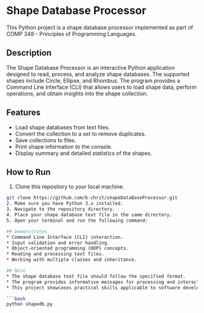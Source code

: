 # Shape Database Processor

This Python project is a shape database processor implemented as part of COMP 348 - Principles of Programming Languages.

## Description

The Shape Database Processor is an interactive Python application designed to read, process, and analyze shape databases. The supported shapes include Circle, Ellipse, and Rhombus. The program provides a Command Line Interface (CLI) that allows users to load shape data, perform operations, and obtain insights into the shape collection.

## Features

- Load shape databases from text files.
- Convert the collection to a set to remove duplicates.
- Save collections to files.
- Print shape information to the console.
- Display summary and detailed statistics of the shapes.

## How to Run

1. Clone this repository to your local machine.
```bash
git clone https://github.com/b-chrit/shapeDataBaseProcessor.git
2. Make sure you have Python 3.x installed.
3. Navigate to the repository directory.
4. Place your shape database text file in the same directory.
5. Open your terminal and run the following command:

## Demonstrates
* Command Line Interface (CLI) interaction.
* Input validation and error handling.
* Object-oriented programming (OOP) concepts.
* Reading and processing text files.
* Working with multiple classes and inheritance.

## Note
* The shape database text file should follow the specified format.
* The program provides informative messages for processing and interaction.
* This project showcases practical skills applicable to software development.

```bash
python shapedb.py
